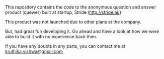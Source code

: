 This repository contains the code to the anonymous question and answer product (quewer) built at startup, Stride (http://stride.ai/)

This product was not launched due to other plans at the company. 

But, had great fun developing it. Go ahead and have a look at how we were able to build it with no experience back then.

If you have any doubts in any parts, you can contact me at kruthika.vishwa@gmail.com
